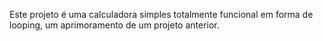 Este projeto é uma calculadora simples totalmente funcional em forma de looping, um aprimoramento de um projeto anterior.